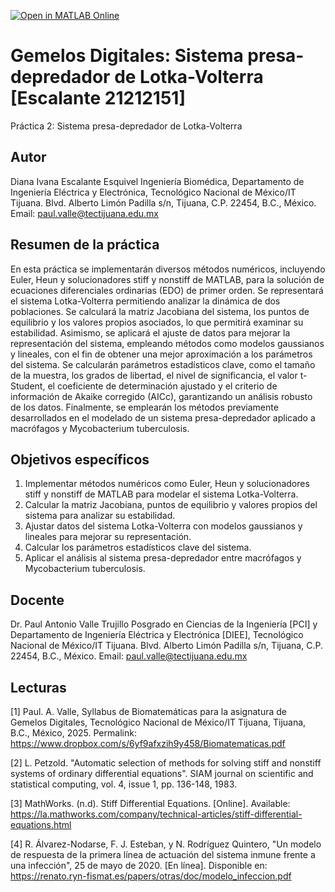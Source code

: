 [![Open in MATLAB Online](https://www.mathworks.com/images/responsive/global/open-in-matlab-online.svg)](https://matlab.mathworks.com/open/github/v1?repo=dianaivanaescalanteesquivel/Gemelos-Digitales-Sistema-presa-depredador-de-Lotka-Volterra-Escalante-21212151-)

# Gemelos Digitales: Sistema presa-depredador de Lotka-Volterra [Escalante 21212151]
Práctica 2: Sistema presa-depredador de Lotka-Volterra

## Autor
Diana Ivana Escalante Esquivel
Ingeniería Biomédica, Departamento de Ingeniería Eléctrica y Electrónica, Tecnológico Nacional de México/IT Tijuana. Blvd. Alberto Limón Padilla s/n, Tijuana, C.P. 22454, B.C., México. Email: paul.valle@tectijuana.edu.mx

## Resumen de la práctica
En esta práctica se implementarán diversos métodos numéricos, incluyendo Euler, Heun y solucionadores stiff y nonstiff de MATLAB, para la solución de ecuaciones diferenciales ordinarias (EDO) de primer orden. Se representará el sistema Lotka-Volterra permitiendo analizar la dinámica de dos poblaciones. Se calculará la matriz Jacobiana del sistema, los puntos de equilibrio y los valores propios asociados, lo que permitirá examinar su estabilidad. Asimismo, se aplicará el ajuste de datos para mejorar la representación del sistema, empleando métodos como modelos gaussianos y lineales, con el fin de obtener una mejor aproximación a los parámetros del sistema. Se calcularán parámetros estadísticos clave, como el tamaño de la muestra, los grados de libertad, el nivel de significancia, el valor t-Student, el coeficiente de determinación ajustado y el criterio de información de Akaike corregido (AICc), garantizando un análisis robusto de los datos. Finalmente, se emplearán los métodos previamente desarrollados en el modelado de un sistema presa-depredador aplicado a macrófagos y Mycobacterium tuberculosis.

## Objetivos específicos
1. Implementar métodos numéricos como Euler, Heun y solucionadores stiff y nonstiff de MATLAB para modelar el sistema Lotka-Volterra.
2. Calcular la matriz Jacobiana, puntos de equilibrio y valores propios del sistema para analizar su estabilidad.
3. Ajustar datos del sistema Lotka-Volterra con modelos gaussianos y lineales para mejorar su representación.
4. Calcular los parámetros estadísticos clave del sistema.
5. Aplicar el análisis al sistema presa-depredador entre macrófagos y Mycobacterium tuberculosis.

## Docente
Dr. Paul Antonio Valle Trujillo
Posgrado en Ciencias de la Ingeniería [PCI] y Departamento de Ingeniería Eléctrica y Electrónica [DIEE], Tecnológico Nacional de México/IT Tijuana. Blvd. Alberto Limón Padilla s/n, Tijuana, C.P. 22454, B.C., México. Email: paul.valle@tectijuana.edu.mx

## Lecturas
[1] Paul. A. Valle, Syllabus de Biomatemáticas para la asignatura de Gemelos Digitales, Tecnológico Nacional de México/IT Tijuana, Tijuana, B.C., México, 2025. Permalink: https://www.dropbox.com/s/6yf9afxzih9y458/Biomatematicas.pdf

[2] L. Petzold. "Automatic selection of methods for solving stiff and nonstiff systems of ordinary differential equations". SIAM journal on scientific and statistical computing, vol. 4, issue 1, pp. 136-148, 1983.

[3] MathWorks. (n.d). Stiff Differential Equations. [Online]. Available: https://la.mathworks.com/company/technical-articles/stiff-differential-equations.html

[4] R. Álvarez-Nodarse, F. J. Esteban, y N. Rodríguez Quintero, "Un modelo de respuesta de la primera línea de actuación del sistema inmune frente a una infección", 25 de mayo de 2020. [En línea]. Disponible en: https://renato.ryn-fismat.es/papers/otras/doc/modelo_infeccion.pdf
